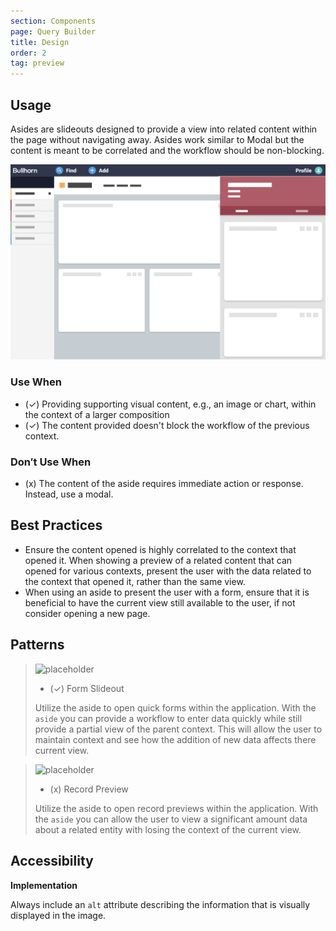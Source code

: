 ```yaml
---
section: Components
page: Query Builder
title: Design
order: 2
tag: preview
---
```


## Usage

<novo-grid columns="2" align="start" gap="2rem">
<div>

Asides are slideouts designed to provide a view into related content within the page without navigating away.  Asides work similar to Modal but the content is meant to be correlated and the workflow should be non-blocking.

</div>

<img src="assets/images/AsideOverview.png"/>

<div>

### Use When

- (✓) Providing supporting visual content, e.g., an image or chart, within the context of a larger composition
- (✓) The content provided doesn't block the workflow of the previous context.

</div>
<div>

### Don′t Use When

- (x) The content of the aside requires immediate action or response. Instead, use a modal.

</div>
</novo-grid>

## Best Practices

- Ensure the content opened is highly correlated to the context that opened it. When showing a preview of a related content that can opened for various contexts, present the user with the data related to the context that opened it, rather than the same view.
- When using an aside to present the user with a form, ensure that it is beneficial to have the current view still available to the user, if not consider opening a new page.

## Patterns

<novo-grid columns="2" align="start" gap="2rem">

> ![placeholder](https://via.placeholder.com/350x250)
>
> - (✓) Form Slideout
>
> Utilize the aside to open quick forms within the application. With the `aside` you can provide a workflow to enter data quickly while still provide a partial view of the parent context. This will allow the user to maintain context and see how the addition of new data affects there current view.

> ![placeholder](https://via.placeholder.com/350x250)
>
> - (x) Record Preview
>
> Utilize the aside to open record previews within the application. With the `aside` you can allow the user to view a significant amount data about a related entity with losing the context of the current view.

</novo-grid>

## Accessibility

**Implementation**

Always include an `alt` attribute describing the information that is visually displayed in the image.
